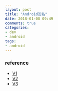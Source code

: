 ```yaml
---
layout: post
title: "Android签名"
date: 2018-01-08 09:49
comments: true
categories: 
- dev
- android
tags:
- android
---
```




### reference

+ [V1](https://source.android.com/security/apksigning)
+ [V2](https://source.android.com/security/apksigning/v2)
+ [V3](https://source.android.com/security/apksigning/v3)